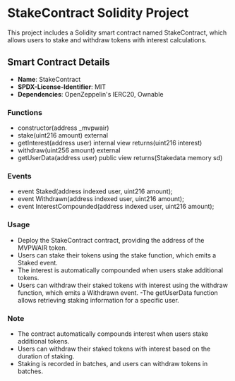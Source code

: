 # StakeContract Solidity Project

This project includes a Solidity smart contract named StakeContract, which allows users to stake and withdraw tokens with interest calculations.

## Smart Contract Details

- **Name**: StakeContract
- **SPDX-License-Identifier**: MIT
- **Dependencies**: OpenZeppelin's IERC20, Ownable

### Functions

- constructor(address _mvpwair)
- stake(uint216 amount) external
- getInterest(address user) internal view returns(uint216 interest)
- withdraw(uint256 amount) external
- getUserData(address user) public view returns(Stakedata memory sd)

### Events

- event Staked(address indexed user, uint216 amount);
- event Withdrawn(address indexed user, uint216 amount);
- event InterestCompounded(address indexed user, uint216 amount);
  
### Usage
- Deploy the StakeContract contract, providing the address of the MVPWAIR token.
- Users can stake their tokens using the stake function, which emits a Staked event.
- The interest is automatically compounded when users stake additional tokens.
- Users can withdraw their staked tokens with interest using the withdraw function, which emits a Withdrawn event.
-The getUserData function allows retrieving staking information for a specific user.

### Note
- The contract automatically compounds interest when users stake additional tokens.
- Users can withdraw their staked tokens with interest based on the duration of staking.
- Staking is recorded in batches, and users can withdraw tokens in batches.
